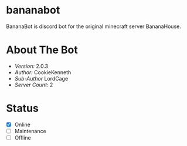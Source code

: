# bananabot
BananaBot is discord bot for the original minecraft server BananaHouse.

# About The Bot

* *Version:* 2.0.3
* *Author:* CookieKenneth
* *Sub-Author* LordCage
* *Server Count:* 2

# Status

- [x] Online
- [ ] Maintenance
- [ ] Offline
